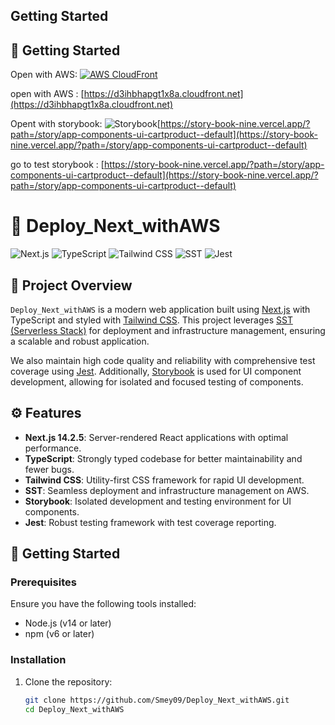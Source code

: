 ## Getting Started

## 🚀 Getting Started

Open with AWS: [![AWS CloudFront](https://img.shields.io/badge/AWS-CloudFront-orange)](https://d3ihbhapgt1x8a.cloudfront.net)

open with AWS : [https://d3ihbhapgt1x8a.cloudfront.net](https://d3ihbhapgt1x8a.cloudfront.net)

Opent with storybook: ![Storybook](https://img.shields.io/badge/Storybook-UI-blueviolet)[https://story-book-nine.vercel.app/?path=/story/app-components-ui-cartproduct--default](https://story-book-nine.vercel.app/?path=/story/app-components-ui-cartproduct--default)

go to test storybook : [https://story-book-nine.vercel.app/?path=/story/app-components-ui-cartproduct--default](https://story-book-nine.vercel.app/?path=/story/app-components-ui-cartproduct--default)

# 🚀 Deploy_Next_withAWS

![Next.js](https://img.shields.io/badge/Next.js-14.2.5-blue)
![TypeScript](https://img.shields.io/badge/TypeScript-^5-blue)
![Tailwind CSS](https://img.shields.io/badge/TailwindCSS-^3.4.1-38B2AC)
![SST](https://img.shields.io/badge/SST-^2.43.6-FF9900)
![Jest](https://img.shields.io/badge/Jest-coverage-green)

## 📝 Project Overview

`Deploy_Next_withAWS` is a modern web application built using [Next.js](https://nextjs.org/) with TypeScript and styled with [Tailwind CSS](https://tailwindcss.com/). This project leverages [SST (Serverless Stack)](https://sst.dev/) for deployment and infrastructure management, ensuring a scalable and robust application.

We also maintain high code quality and reliability with comprehensive test coverage using [Jest](https://jestjs.io/). Additionally, [Storybook](https://storybook.js.org/) is used for UI component development, allowing for isolated and focused testing of components.

## ⚙️ Features

- **Next.js 14.2.5**: Server-rendered React applications with optimal performance.
- **TypeScript**: Strongly typed codebase for better maintainability and fewer bugs.
- **Tailwind CSS**: Utility-first CSS framework for rapid UI development.
- **SST**: Seamless deployment and infrastructure management on AWS.
- **Storybook**: Isolated development and testing environment for UI components.
- **Jest**: Robust testing framework with test coverage reporting.

## 🚀 Getting Started

### Prerequisites

Ensure you have the following tools installed:

- Node.js (v14 or later)
- npm (v6 or later)

### Installation

1. Clone the repository:

   ```bash
   git clone https://github.com/Smey09/Deploy_Next_withAWS.git
   cd Deploy_Next_withAWS
   ```
